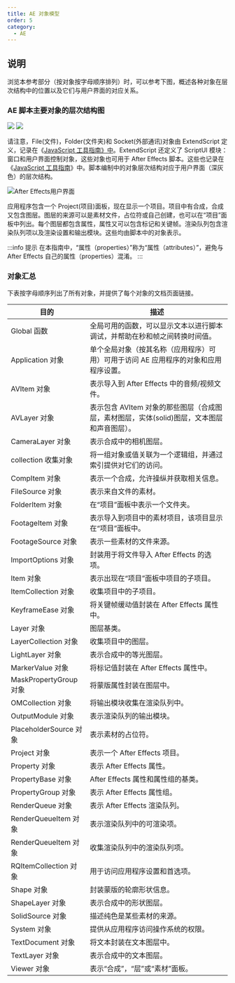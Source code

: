 ```yaml
---
title: AE 对象模型
order: 5
category:
  - AE
---
```


## 说明

浏览本参考部分（按对象按字母顺序排列）时，可以参考下图，概述各种对象在层次结构中的位置以及它们与用户界面的对应关系。

### AE 脚本主要对象的层次结构图

![](https://mir.yuelili.com/wp-content/uploads/2021/07/1ae9650c46f14bb1310fa3b81fcccf99.png)
![](https://mir.yuelili.com/wp-content/uploads/2021/07/5c3d5e676644ade2a14106a01e0e2b0d.png)

请注意，File(文件)，Folder(文件夹)和 Socket(外部通讯)对象由 ExtendScript 定义，记录在《[JavaScript 工具指南》中](http://estk.aenhancers.com/)。ExtendScript 还定义了 ScriptUI 模块：窗口和用户界面控制对象，这些对象也可用于 After
Effects 脚本。这些也记录在《[JavaScript 工具指南](http://estk.aenhancers.com/)》中。脚本编制中的对象层次结构对应于用户界面（深灰色）的层次结构。

![After Effects用户界面](https://mir.yuelili.com/wp-content/uploads/2021/07/3d4c924e25a07dda2e1f28769be5682c.png)

应用程序包含一个 Project(项目)面板，现在显示一个项目。项目中有合成，合成又包含图层。图层的来源可以是素材文件，占位符或自己创建，也可以在“项目”面板中列出。每个图层都包含属性，属性又可以包含标记和关键帧。渲染队列包含渲染队列项以及渲染设置和输出模块。这些均由脚本中的对象表示。

:::info 提示
在本指南中，“属性（properties）”称为“属性（attributes）”，避免与 After Effects 自己的属性（properties）混淆。
:::

### 对象汇总

下表按字母顺序列出了所有对象，并提供了每个对象的文档页面链接。

| 目的                   | 描述                                                                                        |
| ---------------------- | ------------------------------------------------------------------------------------------- |
| Global 函数            | 全局可用的函数，可以显示文本以进行脚本调试，并帮助在秒和帧之间转换时间值。                  |
| Application 对象       | 单个全局对象（按其名称（应用程序）可用）可用于访问 AE 应用程序的对象和应用程序设置。        |
| AVItem 对象            | 表示导入到 After Effects 中的音频/视频文件。                                                |
| AVLayer 对象           | 表示包含 AVItem 对象的那些图层（合成图层，素材图层，实体(solid)图层，文本图层和声音图层）。 |
| CameraLayer 对象       | 表示合成中的相机图层。                                                                      |
| collection 收集对象    | 将一组对象或值关联为一个逻辑组，并通过索引提供对它们的访问。                                |
| CompItem 对象          | 表示一个合成，允许操纵并获取相关信息。                                                      |
| FileSource 对象        | 表示来自文件的素材。                                                                        |
| FolderItem 对象        | 在“项目”面板中表示一个文件夹。                                                              |
| FootageItem 对象       | 表示导入到项目中的素材项目，该项目显示在“项目”面板中。                                      |
| FootageSource 对象     | 表示一些素材的文件来源。                                                                    |
| ImportOptions 对象     | 封装用于将文件导入 After Effects 的选项。                                                   |
| Item 对象              | 表示出现在“项目”面板中项目的子项目。                                                        |
| ItemCollection 对象    | 收集项目中的子项目。                                                                        |
| KeyframeEase 对象      | 将关键帧缓动值封装在 After Effects 属性中。                                                 |
| Layer 对象             | 图层基类。                                                                                  |
| LayerCollection 对象   | 收集项目中的图层。                                                                          |
| LightLayer 对象        | 表示合成中的等光图层。                                                                      |
| MarkerValue 对象       | 将标记值封装在 After Effects 属性中。                                                       |
| MaskPropertyGroup 对象 | 将蒙版属性封装在图层中。                                                                    |
| OMCollection 对象      | 将输出模块收集在渲染队列中。                                                                |
| OutputModule 对象      | 表示渲染队列的输出模块。                                                                    |
| PlaceholderSource 对象 | 表示素材的占位符。                                                                          |
| Project 对象           | 表示一个 After Effects 项目。                                                               |
| Property 对象          | 表示 After Effects 属性。                                                                   |
| PropertyBase 对象      | After Effects 属性和属性组的基类。                                                          |
| PropertyGroup 对象     | 表示 After Effects 属性组。                                                                 |
| RenderQueue 对象       | 表示 After Effects 渲染队列。                                                               |
| RenderQueueItem 对象   | 表示渲染队列中的可渲染项。                                                                  |
| RenderQueueItem 对象   | 收集渲染队列中的渲染队列项。                                                                |
| RQItemCollection 对象  | 用于访问应用程序设置和首选项。                                                              |
| Shape 对象             | 封装蒙版的轮廓形状信息。                                                                    |
| ShapeLayer 对象        | 表示合成中的形状图层。                                                                      |
| SolidSource 对象       | 描述纯色是某些素材的来源。                                                                  |
| System 对象            | 提供从应用程序访问操作系统的权限。                                                          |
| TextDocument 对象      | 将文本封装在文本图层中。                                                                    |
| TextLayer 对象         | 表示合成中的文本图层。                                                                      |
| Viewer 对象            | 表示“合成”，“层”或“素材”面板。                                                              |
